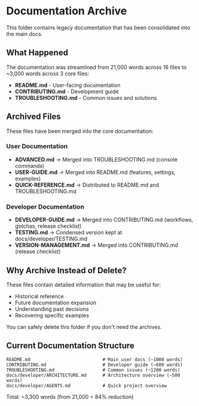 # Documentation Archive

This folder contains legacy documentation that has been consolidated into the main docs.

## What Happened

The documentation was streamlined from 21,000 words across 16 files to ~3,000 words across 3 core files:

- **README.md** - User-facing documentation
- **CONTRIBUTING.md** - Development guide
- **TROUBLESHOOTING.md** - Common issues and solutions

## Archived Files

These files have been merged into the core documentation:

### User Documentation
- **ADVANCED.md** → Merged into TROUBLESHOOTING.md (console commands)
- **USER-GUIDE.md** → Merged into README.md (features, settings, examples)
- **QUICK-REFERENCE.md** → Distributed to README.md and TROUBLESHOOTING.md

### Developer Documentation
- **DEVELOPER-GUIDE.md** → Merged into CONTRIBUTING.md (workflows, gotchas, release checklist)
- **TESTING.md** → Condensed version kept at docs/developer/TESTING.md
- **VERSION-MANAGEMENT.md** → Merged into CONTRIBUTING.md (release checklist)

## Why Archive Instead of Delete?

These files contain detailed information that may be useful for:
- Historical reference
- Future documentation expansion
- Understanding past decisions
- Recovering specific examples

You can safely delete this folder if you don't need the archives.

## Current Documentation Structure

```
README.md                           # Main user docs (~1000 words)
CONTRIBUTING.md                     # Developer guide (~600 words)
TROUBLESHOOTING.md                  # Common issues (~1200 words)
docs/developer/ARCHITECTURE.md      # Architecture overview (~500 words)
docs/developer/AGENTS.md            # Quick project overview
```

Total: ~3,300 words (from 21,000 = 84% reduction)
